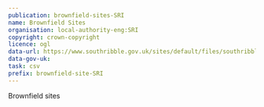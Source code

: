 ```yaml
---
publication: brownfield-sites-SRI
name: Brownfield Sites
organisation: local-authority-eng:SRI
copyright: crown-copyright
licence: ogl
data-url: https://www.southribble.gov.uk/sites/default/files/southribble_brownfieldregister_2017-09-29_rev1.csv
data-gov-uk: 
task: csv
prefix: brownfield-site-SRI
---
```


Brownfield sites

